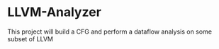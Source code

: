 # LLVM-Analyzer
This project will build a CFG and perform a dataflow analysis on some subset of LLVM
